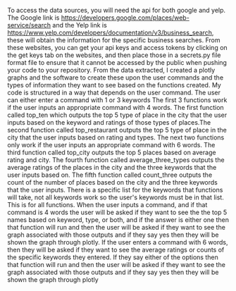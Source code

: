 To access the data sources, you will need the api for both google and yelp. The Google link is https://developers.google.com/places/web-service/search and the Yelp link is https://www.yelp.com/developers/documentation/v3/business_search, these will obtain the information for the specific business searches.
From these websites, you can get your api keys and access tokens by clicking on the get keys tab on the websites, and then place those in a secrets.py file format file to ensure that it cannot be accessed by the public when pushing your code to your repository.
From the data extracted, I created a plotly graphs and the software to create these upon the user commands and the types of information they want to see based on the functions created.
My code is structured in a way that depends on the user command. The user can either enter a command with 1 or 3 keywords The first 3 functions work if the user inputs an appropriate command with 4 words. The first function called top_ten which outputs the top 5 type of place in the city that the user inputs based on the keyword and ratings of those types of places.The second function called top_restaurant outputs the top 5 type of place in the city that the user inputs based on rating and types. The next two functions only work if the user inputs an appropriate command with 6 words. The third function called top_city outputs the top 5 places based on average rating and city. The fourth function called average_three_types outputs the average ratings of the places in the city and the three keywords that the user inputs based on. The fifth function called count_three outputs the count of the number of places based on the city and the three keywords that the user inputs. There is a specific list for the keywords that functions will take, not all keywords work so the user's keywords must be in that list. This is for all functions.
When the user inputs a command, and if that command is 4 words the user will be asked if they want to see the the top 5 names based on keyword, type, or both, and if the answer is either one then that function will run and then the user will be asked if they want to see the graph associated with those outputs and if they say yes then they will be shown the graph through plotly. If the user enters a command with 6 words, then they will be asked if they want to see the average ratings or counts of the specific keywords they entered. If they say either of the options then that function will run and then the user will be asked if they want to see the graph associated with those outputs and if they say yes then they will be shown the graph through plotly
